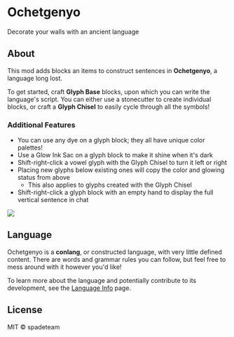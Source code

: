 # Ochetgenyo

Decorate your walls with an ancient language

## About

This mod adds blocks an items to construct sentences in **Ochetgenyo**, a language long lost.

To get started, craft **Glyph Base** blocks, upon which you can write the language's script. You can either use a stonecutter to create individual blocks, or craft a **Glyph Chisel** to easily cycle through all the symbols!

### Additional Features

- You can use any dye on a glyph block; they all have unique color palettes!
- Use a Glow Ink Sac on a glyph block to make it shine when it's dark
- Shift-right-click a vowel glyph with the Glyph Chisel to turn it left or right
- Placing new glyphs below existing ones will copy the color and glowing status from above
    - This also applies to glyphs created with the Glyph Chisel
- Shift-right-click a glyph block with an empty hand to display the full vertical sentence in chat

![](https://media.discordapp.net/attachments/964715249271996446/1008136745772134480/promo.png?width=3323&height=1869)

## Language

Ochetgenyo is a **conlang**, or constructed language, with very little defined content. There are words and grammar rules you can follow, but feel free to mess around with it however you'd like!

To learn more about the language and potentially contribute to its development, see the [Language Info](https://github.com/acikek/ochetgenyo/blob/1.19/INFO.md) page.

## License

MIT © spadeteam
